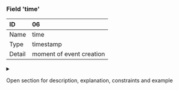 ### Field 'time'

| ID     | 06 |
| :----  | :---------- |
| Name   | time |
| Type   | timestamp |
| Detail | moment of event creation |

<details><summary>

Open section for description, explanation, constraints and example

</summary>

#### Description

The `time` attribute contains the moment in time at which the source system created the message.

#### Explanation

This guideline tightens NL GOV profile for CloudEvents and prescribes that
`time` must always be present as a context attribute. In NL GOV profile for
CloudEvents this is a recommendation.

#### Constraints

- Mandatory
- Contains a non-empty string value
- In UTC
- Conform [ISO 8601](https://en.wikipedia.org/wiki/ISO_8601) and formatted as `yyyy-mm-ddThh:mm:ss.ffffffZ`

#### Example

`"time" : "2023-09-22T14:01:54.957127Z"`

</details>
